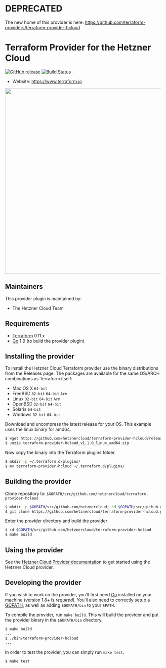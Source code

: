DEPRECATED
=================

The new home of this provider is here: https://github.com/terraform-providers/terraform-provider-hcloud

Terraform Provider for the Hetzner Cloud
==================
[![GitHub release](https://img.shields.io/github/release/hetznercloud/terraform-provider-hcloud.svg)](https://github.com/hetznercloud/terraform-provider-hcloud/releases/latest) [![Build Status](https://travis-ci.org/hetznercloud/terraform-provider-hcloud.svg?branch=master)](https://travis-ci.org/hetznercloud/terraform-provider-hcloud)

- Website: https://www.terraform.io
<img src="https://cdn.rawgit.com/hashicorp/terraform-website/master/content/source/assets/images/logo-hashicorp.svg" width="600px">

Maintainers
-----------

This provider plugin is maintained by:

* The Hetzner Cloud Team

Requirements
------------

-	[Terraform](https://www.terraform.io/downloads.html) 0.11.x
-	[Go](https://golang.org/doc/install) 1.9 (to build the provider plugin)

Installing the provider
---------------------
To install the Hetzner Cloud Terraform provider use the binary distributions from the Releases page. The packages are available for the same OS/ARCH combinations as Terraform itself:

- Mac OS X
`64-bit`
- FreeBSD
`32-bit` `64-bit` `Arm`
- Linux
`32-bit` `64-bit` `Arm`
- OpenBSD
`32-bit` `64-bit`
- Solaris
`64-bit`
- Windows
`32-bit` `64-bit`

Download and uncompress the latest release for your OS. This example uses the linux binary for amd64.

```sh
$ wget https://github.com/hetznercloud/terraform-provider-hcloud/releases/download/v1.1.0/terraform-provider-hcloud_v1.1.0_linux_amd64.zip
$ unzip terraform-provider-hcloud_v1.1.0_linux_amd64.zip
```

Now copy the binary into the Terraform plugins folder.

```sh
$ mkdir -p ~/.terraform.d/plugins/
$ mv terraform-provider-hcloud ~/.terraform.d/plugins/
```

Building the provider
---------------------

Clone repository to: `$GOPATH/src/github.com/hetznercloud/terraform-provider-hcloud`

```sh
$ mkdir -p $GOPATH/src/github.com/hetznercloud; cd $GOPATH/src/github.com/hetznercloud
$ git clone https://github.com/hetznercloud/terraform-provider-hcloud.git
```

Enter the provider directory and build the provider

```sh
$ cd $GOPATH/src/github.com/hetznercloud/terraform-provider-hcloud
$ make build
```

Using the provider
----------------------

See the [Hetzner Cloud Provider documentation](docs/readme.md) to get started using the Hetzner Cloud provider.


Developing the provider
---------------------------

If you wish to work on the provider, you'll first need [Go](http://www.golang.org) installed on your machine (version 1.8+ is *required*). You'll also need to correctly setup a [GOPATH](http://golang.org/doc/code.html#GOPATH), as well as adding `$GOPATH/bin` to your `$PATH`.

To compile the provider, run `make build`. This will build the provider and put the provider binary in the `$GOPATH/bin` directory.

```sh
$ make build
...
$ ./bin/terraform-provider-hcloud
...
```

In order to test the provider, you can simply run `make test`.

```sh
$ make test
```
